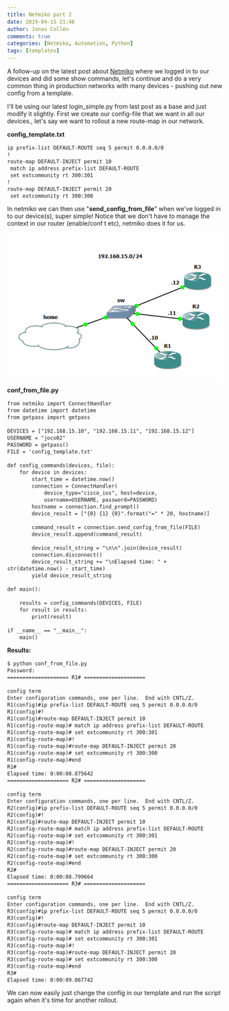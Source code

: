```yaml
---
title: Netmiko part 2
date: 2019-04-15 21:46
author: Jonas Collén
comments: true
categories: [Netmiko, Automation, Python]
tags: [templates]
---
```

A follow-up on the latest post about [Netmiko](https://github.com/ktbyers/netmiko) where we logged in to our devices and did some show commands, let's continue and do a very common thing in production networks with many devices - pushing out new config from a template.

I'll be using our latest login\_simple.py from last post as a base and just modify it slightly. First we create our config-file that we want in all our devices., let's say we want to rollout a new route-map in our network.

**config\_template.txt**

    ip prefix-list DEFAULT-ROUTE seq 5 permit 0.0.0.0/0
    !
    route-map DEFAULT-INJECT permit 10
     match ip address prefix-list DEFAULT-ROUTE
     set extcommunity rt 300:301
    !
    route-map DEFAULT-INJECT permit 20
     set extcommunity rt 300:300

In netmiko we can then use "**send\_config\_from\_file**" when we've logged in to our device(s), super simple! Notice that we don't have to manage the context in our router (enable/conf t etc), netmiko does it for us.

![](/assets/images/2019/04/netmiko.png)

**conf\_from\_file.py**

    from netmiko import ConnectHandler
    from datetime import datetime
    from getpass import getpass
    
    DEVICES = ["192.168.15.10", "192.168.15.11", "192.168.15.12"]
    USERNAME = "joco02"
    PASSWORD = getpass()
    FILE = 'config_template.txt'
    
    def config_commands(devices, file):
        for device in devices:
            start_time = datetime.now()
            connection = ConnectHandler(
                device_type="cisco_ios", host=device,
                username=USERNAME, password=PASSWORD)
            hostname = connection.find_prompt()
            device_result = ["{0} {1} {0}".format("=" * 20, hostname)]
    
            command_result = connection.send_config_from_file(FILE)
            device_result.append(command_result)
    
            device_result_string = "\n\n".join(device_result)
            connection.disconnect()
            device_result_string += "\nElapsed time: " + str(datetime.now() - start_time)
            yield device_result_string
    
    def main():
    
        results = config_commands(DEVICES, FILE)
        for result in results:
            print(result)
    
    if __name__ == "__main__":
        main()

**Results:**

    $ python conf_from_file.py
    Password:
    ==================== R1# ====================
    
    config term
    Enter configuration commands, one per line.  End with CNTL/Z.
    R1(config)#ip prefix-list DEFAULT-ROUTE seq 5 permit 0.0.0.0/0
    R1(config)#!
    R1(config)#route-map DEFAULT-INJECT permit 10
    R1(config-route-map)# match ip address prefix-list DEFAULT-ROUTE
    R1(config-route-map)# set extcommunity rt 300:301
    R1(config-route-map)#!
    R1(config-route-map)#route-map DEFAULT-INJECT permit 20
    R1(config-route-map)# set extcommunity rt 300:300
    R1(config-route-map)#end
    R1#
    Elapsed time: 0:00:08.875642
    ==================== R2# ====================
    
    config term
    Enter configuration commands, one per line.  End with CNTL/Z.
    R2(config)#ip prefix-list DEFAULT-ROUTE seq 5 permit 0.0.0.0/0
    R2(config)#!
    R2(config)#route-map DEFAULT-INJECT permit 10
    R2(config-route-map)# match ip address prefix-list DEFAULT-ROUTE
    R2(config-route-map)# set extcommunity rt 300:301
    R2(config-route-map)#!
    R2(config-route-map)#route-map DEFAULT-INJECT permit 20
    R2(config-route-map)# set extcommunity rt 300:300
    R2(config-route-map)#end
    R2#
    Elapsed time: 0:00:08.799664
    ==================== R3# ====================
    
    config term
    Enter configuration commands, one per line.  End with CNTL/Z.
    R3(config)#ip prefix-list DEFAULT-ROUTE seq 5 permit 0.0.0.0/0
    R3(config)#!
    R3(config)#route-map DEFAULT-INJECT permit 10
    R3(config-route-map)# match ip address prefix-list DEFAULT-ROUTE
    R3(config-route-map)# set extcommunity rt 300:301
    R3(config-route-map)#!
    R3(config-route-map)#route-map DEFAULT-INJECT permit 20
    R3(config-route-map)# set extcommunity rt 300:300
    R3(config-route-map)#end
    R3#
    Elapsed time: 0:00:09.067742
    

We can now easily just change the config in our template and run the script again when it's time for another rollout.